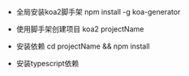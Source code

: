  
 - 全局安装koa2脚手架  npm install -g koa-generator  
 - 使用脚手架创建项目 koa2 projectName
 - 安装依赖 cd projectName && npm install

 - 安装typescript依赖



